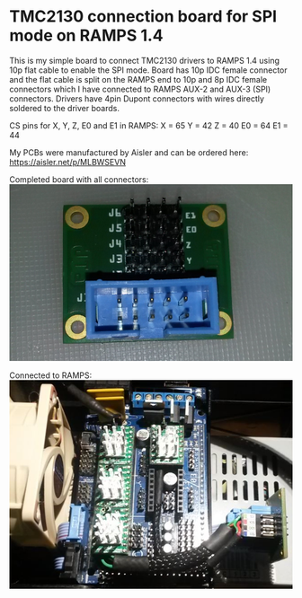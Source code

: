 # TMC2130 connection board for SPI mode on RAMPS 1.4

This is my simple board to connect TMC2130 drivers to RAMPS 1.4 using 10p flat cable to enable the SPI mode. Board has 10p IDC female connector and the flat cable is split on the RAMPS end to 10p and 8p IDC female connectors which I have connected to RAMPS AUX-2 and AUX-3 (SPI) connectors. Drivers have 4pin Dupont connectors with wires directly soldered to the driver boards.

CS pins for X, Y, Z, E0 and E1 in RAMPS: 
X = 65
Y = 42
Z = 40
E0 = 64
E1 = 44

My PCBs were manufactured by Aisler and can be ordered here: https://aisler.net/p/MLBWSEVN

Completed board with all connectors:
<img src=https://raw.githubusercontent.com/JPTa/RAMPS-TMC2130-board/master/images/Board.png>

Connected to RAMPS:
<img src=https://raw.githubusercontent.com/JPTa/RAMPS-TMC2130-board/master/images/Connections.png>

